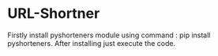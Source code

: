 # URL-Shortner
Firstly install pyshorteners module using command : pip install pyshorteners.
After installing just execute the code.
